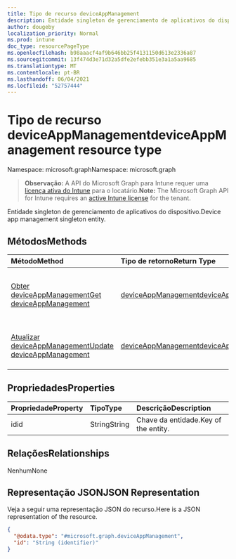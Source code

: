 ```yaml
---
title: Tipo de recurso deviceAppManagement
description: Entidade singleton de gerenciamento de aplicativos do dispositivo.
author: dougeby
localization_priority: Normal
ms.prod: intune
doc_type: resourcePageType
ms.openlocfilehash: b98aaacf4af9b646bb25f4131150d613e2336a87
ms.sourcegitcommit: 13f474d3e71d32a5dfe2efebb351e3a1a5aa9685
ms.translationtype: MT
ms.contentlocale: pt-BR
ms.lasthandoff: 06/04/2021
ms.locfileid: "52757444"
---
```

# <a name="deviceappmanagement-resource-type"></a><span data-ttu-id="1c9cb-103">Tipo de recurso deviceAppManagement</span><span class="sxs-lookup"><span data-stu-id="1c9cb-103">deviceAppManagement resource type</span></span>

<span data-ttu-id="1c9cb-104">Namespace: microsoft.graph</span><span class="sxs-lookup"><span data-stu-id="1c9cb-104">Namespace: microsoft.graph</span></span>

> <span data-ttu-id="1c9cb-105">**Observação:** A API do Microsoft Graph para Intune requer uma [licença ativa do Intune](https://go.microsoft.com/fwlink/?linkid=839381) para o locatário.</span><span class="sxs-lookup"><span data-stu-id="1c9cb-105">**Note:** The Microsoft Graph API for Intune requires an [active Intune license](https://go.microsoft.com/fwlink/?linkid=839381) for the tenant.</span></span>

<span data-ttu-id="1c9cb-106">Entidade singleton de gerenciamento de aplicativos do dispositivo.</span><span class="sxs-lookup"><span data-stu-id="1c9cb-106">Device app management singleton entity.</span></span>

## <a name="methods"></a><span data-ttu-id="1c9cb-107">Métodos</span><span class="sxs-lookup"><span data-stu-id="1c9cb-107">Methods</span></span>
|<span data-ttu-id="1c9cb-108">Método</span><span class="sxs-lookup"><span data-stu-id="1c9cb-108">Method</span></span>|<span data-ttu-id="1c9cb-109">Tipo de retorno</span><span class="sxs-lookup"><span data-stu-id="1c9cb-109">Return Type</span></span>|<span data-ttu-id="1c9cb-110">Descrição</span><span class="sxs-lookup"><span data-stu-id="1c9cb-110">Description</span></span>|
|:---|:---|:---|
|[<span data-ttu-id="1c9cb-111">Obter deviceAppManagement</span><span class="sxs-lookup"><span data-stu-id="1c9cb-111">Get deviceAppManagement</span></span>](../api/intune-partnerintegration-deviceappmanagement-get.md)|[<span data-ttu-id="1c9cb-112">deviceAppManagement</span><span class="sxs-lookup"><span data-stu-id="1c9cb-112">deviceAppManagement</span></span>](../resources/intune-partnerintegration-deviceappmanagement.md)|<span data-ttu-id="1c9cb-113">Ler propriedades e relações de objetos de [deviceAppManagement](../resources/intune-partnerintegration-deviceappmanagement.md).</span><span class="sxs-lookup"><span data-stu-id="1c9cb-113">Read properties and relationships of the [deviceAppManagement](../resources/intune-partnerintegration-deviceappmanagement.md) object.</span></span>|
|[<span data-ttu-id="1c9cb-114">Atualizar deviceAppManagement</span><span class="sxs-lookup"><span data-stu-id="1c9cb-114">Update deviceAppManagement</span></span>](../api/intune-partnerintegration-deviceappmanagement-update.md)|[<span data-ttu-id="1c9cb-115">deviceAppManagement</span><span class="sxs-lookup"><span data-stu-id="1c9cb-115">deviceAppManagement</span></span>](../resources/intune-partnerintegration-deviceappmanagement.md)|<span data-ttu-id="1c9cb-116">Atualizar as propriedades de um objeto de [deviceAppManagement](../resources/intune-partnerintegration-deviceappmanagement.md).</span><span class="sxs-lookup"><span data-stu-id="1c9cb-116">Update the properties of a [deviceAppManagement](../resources/intune-partnerintegration-deviceappmanagement.md) object.</span></span>|

## <a name="properties"></a><span data-ttu-id="1c9cb-117">Propriedades</span><span class="sxs-lookup"><span data-stu-id="1c9cb-117">Properties</span></span>
|<span data-ttu-id="1c9cb-118">Propriedade</span><span class="sxs-lookup"><span data-stu-id="1c9cb-118">Property</span></span>|<span data-ttu-id="1c9cb-119">Tipo</span><span class="sxs-lookup"><span data-stu-id="1c9cb-119">Type</span></span>|<span data-ttu-id="1c9cb-120">Descrição</span><span class="sxs-lookup"><span data-stu-id="1c9cb-120">Description</span></span>|
|:---|:---|:---|
|<span data-ttu-id="1c9cb-121">id</span><span class="sxs-lookup"><span data-stu-id="1c9cb-121">id</span></span>|<span data-ttu-id="1c9cb-122">String</span><span class="sxs-lookup"><span data-stu-id="1c9cb-122">String</span></span>|<span data-ttu-id="1c9cb-123">Chave da entidade.</span><span class="sxs-lookup"><span data-stu-id="1c9cb-123">Key of the entity.</span></span>|

## <a name="relationships"></a><span data-ttu-id="1c9cb-124">Relações</span><span class="sxs-lookup"><span data-stu-id="1c9cb-124">Relationships</span></span>
<span data-ttu-id="1c9cb-125">Nenhum</span><span class="sxs-lookup"><span data-stu-id="1c9cb-125">None</span></span>

## <a name="json-representation"></a><span data-ttu-id="1c9cb-126">Representação JSON</span><span class="sxs-lookup"><span data-stu-id="1c9cb-126">JSON Representation</span></span>
<span data-ttu-id="1c9cb-127">Veja a seguir uma representação JSON do recurso.</span><span class="sxs-lookup"><span data-stu-id="1c9cb-127">Here is a JSON representation of the resource.</span></span>
<!-- {
  "blockType": "resource",
  "keyProperty": "id",
  "@odata.type": "microsoft.graph.deviceAppManagement"
}
-->
``` json
{
  "@odata.type": "#microsoft.graph.deviceAppManagement",
  "id": "String (identifier)"
}
```





